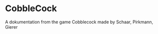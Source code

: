 <a name="title"></a>

# CobbleCock 
A dokumentation from the game Cobblecock made by Schaar, Pirkmann, Gierer
